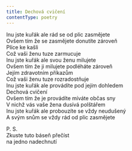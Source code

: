 ```yaml
---
title: Dechová cvičení
contentType: poetry
---
```


<section>

Inu jste kuřák ale rád se od plic zasmějete  
Ovšem tím že se zasmějete donutíte zároveň  
Plíce ke kašli  
Což vaši ženu tuze zarmucuje  
Inu jste kuřák ale svou ženu milujete  
Ovšem tím že ji milujete podléháte zároveň  
Jejím zdravotním příkazům  
Což vaši ženu tuze rozradostňuje  
Inu jste kuřák ale provádíte pod jejím dohledem  
Dechová cvičení  
Ovšem tím že je provádíte míváte občas sny  
V nichž vás vaše žena dusívá polštářem  
Inu jste kuřák ale probouzíte se vždy neudušený  
A svým snům se vždy rád od plic zasmějete

</section>

<section>

P. S.  
Zkuste tuto báseň přečíst  
na jedno nadechnutí

</section>
